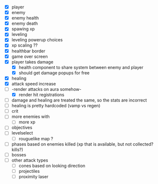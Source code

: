- [x] player
- [x] enemy
- [x] enemy health
- [x] enemy death
- [x] spawing xp
- [x] leveling
- [x] leveling powerup choices
- [x] xp scaling ??
- [x] healthbar border
- [x] game over screen
- [x] player takes damage
	- [x] health component to share system between enemy and player
	- [x] should get damage popups for free
- [x] healing
- [x] attack speed increase
- [ ] -render attacks on aura somehow-
	- [x] render hit registrations
- [ ] damage and healing are treated the same, so the stats are incorrect
- [ ] healing is pretty hardcoded (vamp vs regen)
- [ ] crit
- [ ] more enemies with
	- [ ] more xp
- [ ] objectives
- [ ] levelselect
	- [ ] rouguelike map ?
- [ ] phases based on enemies killed (xp that is available, but not collected? kills?)
- [ ] bosses
- [ ] other attack types
	- [ ] cones based on looking direction
	- [ ] projectiles
	- [ ] proximity laser
